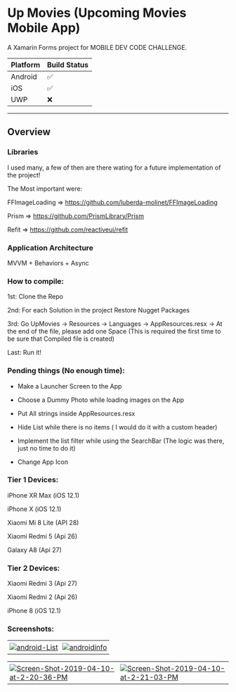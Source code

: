# Up Movies (Upcoming Movies Mobile App)

A Xamarin Forms project for MOBILE DEV CODE CHALLENGE.

| Platform | Build Status                                                                                                                             |
| -------- | -------------------|
| Android  | :white_check_mark: |
| iOS      | :white_check_mark: |
| UWP      | :x:                | 

---
## Overview

### Libraries

I used many, a few of then are there wating for a future implementation of the project! 

The Most important were: 

FFImageLoading => https://github.com/luberda-molinet/FFImageLoading

Prism => https://github.com/PrismLibrary/Prism

Refit => https://github.com/reactiveui/refit

### Application Architecture

MVVM + Behaviors + Async 

### How to compile: 

1st: Clone the Repo 

2nd: For each Solution in the project Restore Nugget Packages

3rd: Go UpMovies -> Resources -> Languages -> AppResources.resx -> At the end of the file, please add one Space (This is required the first time to be sure that Compiled file is created) 

Last: Run it! 

### Pending things (No enough time):

* Make a Launcher Screen to the App

* Choose a Dummy Photo while loading images on the App

* Put All strings inside AppResources.resx

* Hide List while there is no items ( I would do it with a custom header) 

* Implement the list filter while using the SearchBar (The logic was there, just no time to do it) 

* Change App Icon 

### Tier 1 Devices:

iPhone XR Max (iOS 12.1)

iPhone X (iOS 12.1)

Xiaomi Mi 8 Lite (API 28) 

Xiaomi Redmi 5 (Api 26)

Galaxy A8 (Api 27)


### Tier 2 Devices:

Xiaomi Redmi 3 (Api 27)

Xiaomi Redmi 2 (Api 26)

iPhone 8 (iOS 12.1)

### Screenshots:

<div id="image-table">
    <table>
	    <tr>
            <td style="padding:5px">
                <a href="https://ibb.co/ZLwBk3j"><img src="https://i.ibb.co/bWys8x0/android-List.jpg" alt="android-List" border="0"></a>
              </td>
              <td style="padding:5px">
                <a href="https://ibb.co/LPLhGRV"><img src="https://i.ibb.co/PY7zSjq/androidinfo.jpg" alt="androidinfo" border="0"></a><br /
               </td>            
        </tr>
    </table>
</div>

<div id="image-table">
    <table>
	    <tr>
<td style="padding:5px">
                <a href="https://ibb.co/tCQtfVy"><img src="https://i.ibb.co/f0q5Rjm/Screen-Shot-2019-04-10-at-2-20-36-PM.png" alt="Screen-Shot-2019-04-10-at-2-20-36-PM" border="0" ></a>
              </td>
              <td style="padding:5px">
                <a href="https://ibb.co/3zmtCLY"><img src="https://i.ibb.co/wshDzxr/Screen-Shot-2019-04-10-at-2-21-03-PM.png" alt="Screen-Shot-2019-04-10-at-2-21-03-PM" border="0" ></a>
               </td>             
        </tr>
    </table>
</div>
